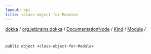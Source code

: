 ```yaml
---
layout: api
title: <class-object-for-Module>
---
```

[dokka](../../../../index.html) / [org.jetbrains.dokka](../../../index.html) / [DocumentationNode](../../index.html) / [Kind](../index.html) / [Module](index.html) / [<class-object-for-Module>](_class-object-for-Module_.html)


# <class-object-for-Module>


```
public object <class-object-for-Module>
```
